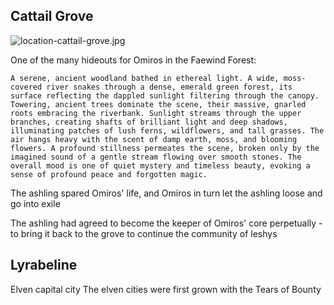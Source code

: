 ## Cattail Grove

![location-cattail-grove.jpg](location-cattail-grove.jpg)

One of the many hideouts for Omiros in the Faewind Forest:

```
A serene, ancient woodland bathed in ethereal light. A wide, moss-covered river snakes through a dense, emerald green forest, its surface reflecting the dappled sunlight filtering through the canopy. Towering, ancient trees dominate the scene, their massive, gnarled roots embracing the riverbank. Sunlight streams through the upper branches, creating shafts of brilliant light and deep shadows, illuminating patches of lush ferns, wildflowers, and tall grasses. The air hangs heavy with the scent of damp earth, moss, and blooming flowers. A profound stillness permeates the scene, broken only by the imagined sound of a gentle stream flowing over smooth stones. The overall mood is one of quiet mystery and timeless beauty, evoking a sense of profound peace and forgotten magic.
```

The ashling spared Omiros' life, and Omiros in turn let the ashling loose and go into exile

The ashling had agreed to become the keeper of Omiros' core perpetually - to bring it back to the grove to continue the community of leshys


## Lyrabeline
Elven capital city
The elven cities were first grown with the Tears of Bounty